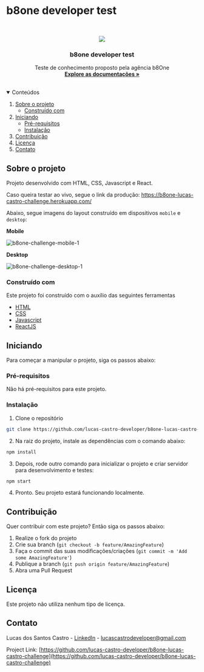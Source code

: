 # b8one developer test

<br />
<p align="center">
  <a href="https://github.com/lucas-castro-developer/b8one-lucas-castro-challenge">
    <img src="https://user-images.githubusercontent.com/8903852/135764875-0b0d7b5c-d8e9-45fb-b5e7-d4acef5f74b6.png" />
  </a>

  <h3 align="center">b8one developer test</h3>

  <p align="center">
    Teste de conhecimento proposto pela agência b8One
    <br />
    <a href="https://github.com/lucas-castro-developer/cod3r-todo-app-react"><strong>Explore as documentações »</strong></a>
    <br />
    <br />
  </p>
</p>

<details open="open">
  <summary>Conteúdos</summary>
  <ol>
    <li>
      <a href="#sobre-o-projeto">Sobre o projeto</a>
      <ul>
        <li><a href="#construído-com">Construído com</a></li>
      </ul>
    </li>
    <li>
      <a href="#iniciando">Iniciando</a>
      <ul>
        <li><a href="#pré-requisitos">Pré-requisitos</a></li>
        <li><a href="#instalação">Instalação</a></li>
      </ul>
    </li>
    <li><a href="#Contribuição">Contribuição</a></li>
    <li><a href="#Licença">Licença</a></li>
    <li><a href="#Contato">Contato</a></li>
  </ol>
</details>

## Sobre o projeto

Projeto desenvolvido com HTML, CSS, Javascript e React.

Caso queira testar ao vivo, segue o link da produção: https://b8one-lucas-castro-challenge.herokuapp.com/

Abaixo, segue imagens do layout construído em dispositivos  `mobile` e `desktop`:

**Mobile**

![b8one-challenge-mobile-1](https://user-images.githubusercontent.com/8903852/135764925-28e19e80-56c3-49ed-872c-63c78b0bc91f.png)

**Desktop**

![b8one-challenge-desktop-1](https://user-images.githubusercontent.com/8903852/135764933-17086515-f53d-4bef-b25b-15a710d49a55.png)

### Construído com

Este projeto foi construído com o auxílio das seguintes ferramentas
* [HTML](https://developer.mozilla.org/pt-BR/docs/Web/HTML)
* [CSS](https://developer.mozilla.org/pt-BR/docs/Web/CSS)
* [Javascript](https://developer.mozilla.org/pt-BR/docs/Web/JavaScript)
* [ReactJS](https://pt-br.reactjs.org/)

<!-- GETTING STARTED -->
## Iniciando

Para começar a manipular o projeto, siga os passos abaixo:

### Pré-requisitos

Não há pré-requisitos para este projeto.

### Instalação

1. Clone o repositório
 ```sh
 git clone https://github.com/lucas-castro-developer/b8one-lucas-castro-challenge.git
 ```

2. Na raiz do projeto, instale as dependências com o comando abaixo:
 ```sh
 npm install
 ```
 
3. Depois, rode outro comando para inicializar o projeto e criar servidor para desenvolvimento e testes:
 ```sh
 npm start
 ```

4. Pronto. Seu projeto estará funcionando localmente.

## Contribuição

Quer contribuir com este projeto? Então siga os passos abaixo:

1. Realize o fork do projeto
2. Crie sua branch (`git checkout -b feature/AmazingFeature`)
3. Faça o commit das suas modificações/criações (`git commit -m 'Add some AmazingFeature'`)
4. Publique a branch (`git push origin feature/AmazingFeature`)
5. Abra uma Pull Request

## Licença

Este projeto não utiliza nenhum tipo de licença.

## Contato

Lucas dos Santos Castro - [LinkedIn](https://www.linkedin.com/in/lucas-santos-castro-developer/) - lucascastrodeveloper@gmail.com

Project Link: [https://github.com/lucas-castro-developer/b8one-lucas-castro-challenge](https://github.com/lucas-castro-developer/b8one-lucas-castro-challenge)

